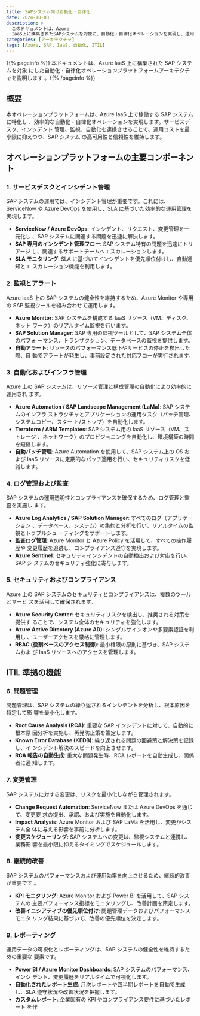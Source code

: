 ```yaml
---
title: SAPシステム向け自動化・自律化
date: 2024-10-03
description: >
  このドキュメントは、Azure
  IaaS上に構築されたSAPシステムを対象に、自動化・自律化オペレーションを実現し、運用コストを最小限に抑えるアーキテクチャを説明します。ITILに準拠したサービスデスク、インシデント管理、サービス監視、ダッシュボードなどを活用します。
categories: [アーキテクチャ]
tags: [Azure, SAP, IaaS, 自動化, ITIL]
---
```


{{% pageinfo %}} 本ドキュメントは、Azure IaaS 上に構築された SAP システムを対象
にした自動化・自律化オペレーションプラットフォームアーキテクチャを説明します
。{{% /pageinfo %}}

## 概要

本オペレーションプラットフォームは、Azure IaaS 上で稼働する SAP システムに特化し
、効率的な自動化・自律化オペレーションを実現します。サービスデスク、インシデント
管理、監視、自動化を連携させることで、運用コストを最小限に抑えつつ、SAP システム
の高可用性と信頼性を維持します。

## オペレーションプラットフォームの主要コンポーネント

### 1. **サービスデスクとインシデント管理**

SAP システムの運用では、インシデント管理が重要です。これには、ServiceNow や
Azure DevOps を使用し、SLA に基づいた効率的な運用管理を実現します。

- **ServiceNow / Azure DevOps**: インシデント、リクエスト、変更管理を一元化し
  、SAP システムに関連する問題を迅速に解決します。
- **SAP 専用のインシデント管理フロー**: SAP システム特有の問題を迅速にトリアージ
  し、関連するサポートチームへエスカレーションします。
- **SLA モニタリング**: SLA に基づいてインシデントを優先順位付けし、自動通知とエ
  スカレーション機能を利用します。

### 2. **監視とアラート**

Azure IaaS 上の SAP システムの健全性を維持するため、Azure Monitor や専用の SAP
監視ツールを組み合わせて運用します。

- **Azure Monitor**: SAP システムを構成する IaaS リソース（VM、ディスク、ネット
  ワーク）のリアルタイム監視を行います。
- **SAP Solution Manager**: SAP 専用の監視ツールとして、SAP システム全体のパフォ
  ーマンス、トランザクション、データベースの監視を提供します。
- **自動アラート**: リソースのパフォーマンス低下やサービスの停止を検出した際、自
  動でアラートが発生し、事前設定された対応フローが実行されます。

### 3. **自動化およびインフラ管理**

Azure 上の SAP システムは、リソース管理と構成管理の自動化により効率的に運用され
ます。

- **Azure Automation / SAP Landscape Management (LaMa)**: SAP システムのインフラ
  ストラクチャとアプリケーションの運用タスク（パッチ管理、システムコピー、スター
  ト/ストップ）を自動化します。
- **Terraform / ARM Templates**: SAP システム用の IaaS リソース（VM、ストレージ
  、ネットワーク）のプロビジョニングを自動化し、環境構築の時間を短縮します。
- **自動パッチ管理**: Azure Automation を使用して、SAP システム上の OS および
  IaaS リソースに定期的なパッチ適用を行い、セキュリティリスクを低減します。

### 4. **ログ管理および監査**

SAP システムの運用透明性とコンプライアンスを確保するため、ログ管理と監査を実施し
ます。

- **Azure Log Analytics / SAP Solution Manager**: すべてのログ（アプリケーション
  、データベース、システム）の集約と分析を行い、リアルタイムの監視とトラブルシュ
  ーティングをサポートします。
- **監査ログ管理**: Azure Monitor と Azure Policy を活用して、すべての操作履歴や
  変更履歴を追跡し、コンプライアンス遵守を実現します。
- **Azure Sentinel**: セキュリティインシデントの自動検出および対応を行い、SAP シ
  ステムのセキュリティ強化に寄与します。

### 5. **セキュリティおよびコンプライアンス**

Azure 上の SAP システムのセキュリティとコンプライアンスは、複数のツールとサービ
スを活用して確保されます。

- **Azure Security Center**: セキュリティリスクを検出し、推奨される対策を提供す
  ることで、システム全体のセキュリティを強化します。
- **Azure Active Directory (Azure AD)**: シングルサインオンや多要素認証を利用し
  、ユーザーアクセスを厳格に管理します。
- **RBAC (役割ベースのアクセス制御)**: 最小権限の原則に基づき、SAP システムおよ
  び IaaS リソースへのアクセスを管理します。

## ITIL 準拠の機能

### 6. **問題管理**

問題管理は、SAP システムの繰り返されるインシデントを分析し、根本原因を特定して影
響を最小化します。

- **Root Cause Analysis (RCA)**: 重要な SAP インシデントに対して、自動的に根本原
  因分析を実施し、再発防止策を策定します。
- **Known Error Database (KEDB)**: 繰り返される問題の回避策と解決策を記録し、イ
  ンシデント解決のスピードを向上させます。
- **RCA 報告の自動生成**: 重大な問題発生時、RCA レポートを自動生成し、関係者に通
  知します。

### 7. **変更管理**

SAP システムに対する変更は、リスクを最小化しながら管理されます。

- **Change Request Automation**: ServiceNow または Azure DevOps を通じて、変更要
  求の提出、承認、および実施を自動化します。
- **Impact Analysis**: Azure Monitor および SAP LaMa を活用し、変更がシステム全
  体に与える影響を事前に分析します。
- **変更スケジューリング**: SAP システムへの変更は、監視システムと連携し、業務影
  響を最小限に抑えるタイミングでスケジュールします。

### 8. **継続的改善**

SAP システムのパフォーマンスおよび運用効率を向上させるため、継続的改善が重要です
。

- **KPI モニタリング**: Azure Monitor および Power BI を活用して、SAP システムの
  主要パフォーマンス指標をモニタリングし、改善計画を策定します。
- **改善イニシアティブの優先順位付け**: 問題管理データおよびパフォーマンスモニタ
  リング結果に基づいて、改善の優先順位を決定します。

### 9. **レポーティング**

運用データの可視化とレポーティングは、SAP システムの健全性を維持するための重要な
要素です。

- **Power BI / Azure Monitor Dashboards**: SAP システムのパフォーマンス、インシ
  デント、変更履歴をリアルタイムで可視化します。
- **自動化されたレポート生成**: 月次レポートや四半期レポートを自動で生成し、SLA
  遵守状況や改善状況を把握します。
- **カスタムレポート**: 企業固有の KPI やコンプライアンス要件に基づいたレポート
  を作
